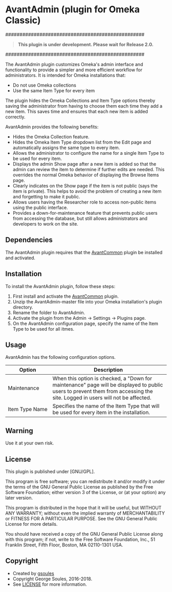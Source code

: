 # AvantAdmin (plugin for Omeka Classic)

#################################################

> **This plugin is under development. Please wait for Release 2.0.**

#################################################

The AvantAdmin plugin customizes Omeka's admin interface and functionality to provide a simpler and more
efficient workflow for administrators. It is intended for Omeka installations that:

* Do not use Omeka collections
* Use the same Item Type for every item
 
The plugin hides the Omeka Collections and Item Type options thereby saving
the administrator from having to choose them each time they add a new item. This saves time and ensures that each
new item is added correctly.

AvantAdmin provides the following benefits:

* Hides the Omeka Collection feature.
* Hides the Omeka Item Type dropdown list from the Edit page and automatically assigns the same type to every item.
* Allows the administrator to configure the name for a single Item Type to be used for every item.
* Displays the admin Show page after a new item is added so that the admin can review the item to determine
 if further edits are needed. This overrides the normal Omeka behavior of displaying the
Browse Items page.
* Clearly indicates on the Show page if the item is not public (says the item is private). This helps to avoid the
problem of creating a new item and forgetting to make it public.
* Allows users having the Researcher role to access non-public items using the public interface.
* Provides a down-for-maintenance feature that prevents public users from accessing the database, but still
allows administrators and developers to work on the site.

## Dependencies
The AvantAdmin plugin requires that the [AvantCommon](https://github.com/gsoules/AvantCommon) plugin be installed and activated.

## Installation

To install the AvantAdmin plugin, follow these steps:

1. First install and activate the [AvantCommon](https://github.com/gsoules/AvantCommon) plugin.
1. Unzip the AvantAdmin-master file into your Omeka installation's plugin directory.
1. Rename the folder to AvantAdmin.
1. Activate the plugin from the Admin → Settings → Plugins page.
1. On the AvantAdmin configuration page, specify the name of the Item Type to be used for all itmes.

## Usage
AvantAdmin has the following configuration options.

Option | Description
--------|------------
Maintenance |  When this option is checked, a "Down for maintenance" page will be displayed to public users to prevent them from accessing the site. Logged in users will not be affected.
Item&nbsp;Type&nbsp;Name | Specifies the name of the Item Type that will be used for every item in the installation.

## Warning

Use it at your own risk.

##  License

This plugin is published under [GNU/GPL].

This program is free software; you can redistribute it and/or modify it under
the terms of the GNU General Public License as published by the Free Software
Foundation; either version 3 of the License, or (at your option) any later
version.

This program is distributed in the hope that it will be useful, but WITHOUT
ANY WARRANTY; without even the implied warranty of MERCHANTABILITY or FITNESS
FOR A PARTICULAR PURPOSE. See the GNU General Public License for more
details.

You should have received a copy of the GNU General Public License along with
this program; if not, write to the Free Software Foundation, Inc.,
51 Franklin Street, Fifth Floor, Boston, MA 02110-1301 USA.

Copyright
---------

* Created by [gsoules](https://github.com/gsoules) 
* Copyright George Soules, 2016-2018.
* See [LICENSE](https://github.com/gsoules/AvantAdmin/blob/master/LICENSE) for more information.

